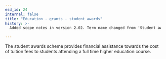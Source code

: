 ```yaml
---
esd_id: 24
internal: false
title: "Education - grants - student awards"
history: >-
  Added scope notes in version 2.02. Term name changed from 'Student awards' to 'Education - grants - student awards' in version 3.00.

---
```


The student awards scheme provides financial assistance towards the cost of tuition fees to students attending a full time higher education course.

